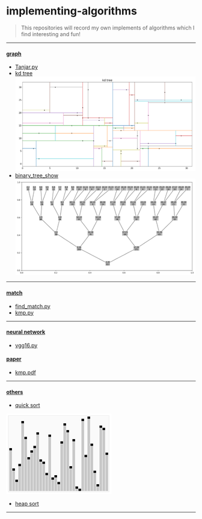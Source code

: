 # implementing-algorithms
> This repositories will record my own implements of algorithms which I find interesting and fun!

--------------------------------------------------

#### [graph](https://github.com/lturing/implementing-algorithms/tree/master/graph)
- [Tanjar.py](https://github.com/lturing/implementing-algorithms/tree/master/graph/Tanjar.py)
- [kd tree](https://github.com/lturing/implementing-algorithms/tree/master/graph/kd_tree.py)
![](https://raw.githubusercontent.com/lturing/implementing-algorithms/master/photos/kd_tree_1.png)
- [binary_tree_show](https://github.com/lturing/implementing-algorithms/blob/master/graph/plot_binary_tree.py)
![](https://raw.githubusercontent.com/lturing/implementing-algorithms/master/photos/binary_tree.png)

---------------

#### [match](https://github.com/lturing/implementing-algorithms/tree/master/match)
- [find_match.py](https://github.com/lturing/implementing-algorithms/tree/master/match/find_match.py)
- [kmp.py](https://github.com/lturing/implementing-algorithms/tree/master/match/kmp.py)

-------------

#### [neural network](https://github.com/lturing/implementing-algorithms/tree/master/nn)
- [vgg16.py](https://github.com/lturing/implementing-algorithms/tree/master/nn/load_vgg16.py)


#### [paper](https://github.com/lturing/implementing-algorithms/tree/master/paper)
- [kmp.pdf](https://github.com/lturing/implementing-algorithms/tree/master/paper/kmp.pdf)

-------------------

#### [others](https://github.com/lturing/implementing-algorithms/tree/master/others)
- [quick sort](https://github.com/lturing/implementing-algorithms/tree/master/others/quick_sort.py)

![](https://raw.githubusercontent.com/lturing/implementing-algorithms/master/photos/Sorting_quicksort_anim.gif)

- [heap sort](https://github.com/lturing/implementing-algorithms/tree/master/others/heapsort.py)

---------------------



